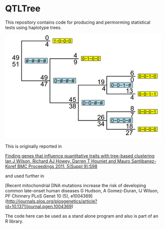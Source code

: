 QTLTree
=======

This repository contains code for producing and permorming statistical tests using 
haplotype trees.

![A haplotype tree ](doc/frontpage.jpg)


This is originally reported in 

[Finding genes that influence quantitative traits with tree-based clustering
Ian J Wilson, Richard AJ Howey, Darren T Houniet and Mauro Santibanez-Koref
BMC Proceedings 2011. 5(Suppl 9):S98](https://bmcproc.biomedcentral.com/articles/10.1186/1753-6561-5-S9-S98)

and used further in 

[Recent mitochondrial DNA mutations increase the risk of developing common late-onset human diseases
G Hudson, A Gomez-Duran, IJ Wilson, PF Chinnery
PLoS Genet 10 (5), e1004369]
(http://journals.plos.org/plosgenetics/article?id=10.1371/journal.pgen.1004369)

The code here can be used as a stand alone program and also is part of an R library.  
